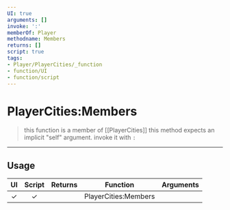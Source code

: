```yaml
---
UI: true
arguments: []
invoke: ':'
memberOf: Player
methodname: Members
returns: []
script: true
tags:
- Player/PlayerCities/_function
- function/UI
- function/script
---
```

# PlayerCities:Members
> this function is a member of [[PlayerCities]]
> this method expects an implicit "self" argument. invoke it with `:`
-----
## Usage
|  UI | Script | Returns | Function | Arguments |
|:---:|:------:|-------:|:--------:|:---------|
|✓|✓||PlayerCities:Members||
